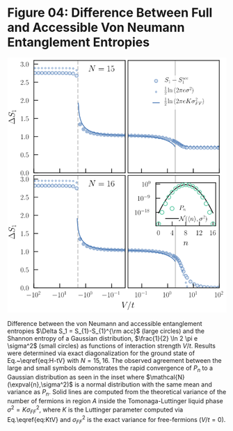 # Figure 04: Difference Between Full and Accessible Von Neumann Entanglement Entropies

<img src="https://github.com/DelMaestroGroup/AccessibleEntanglementFermions/blob/master/Figure04/deltaS1_N15N16.svg">

Difference between the von Neumann and accessible entanglement entropies $\Delta S_1 = S_{1}-S_{1}^{\rm acc}$ (large circles) and the Shannon entropy of a Gaussian distribution, $\frac{1}{2} \ln 2 \pi e \sigma^2$ (small circles) as functions of interaction strength $V/t$. Results were determined via exact diagonalization for the ground state of Eq.~\eqref{eq:H-tV} with $N=15,16$.  The observed agreement between the large and small symbols demonstrates the rapid convergence of $P_n$ to a Gaussian distribution as seen in the inset where $\mathcal{N}(\expval{n},\sigma^2)$ is a normal distribution with the same mean and variance as $P_n$.  Solid lines are computed from the
theoretical variance of the number of fermions in region $A$ inside the
Tomonaga-Luttinger liquid phase $\sigma^2 = K \sigma^2_{FF}$, where $K$ is the Luttinger parameter computed via Eq.\eqref{eq:KtV} and $\sigma^2_{FF}$ is the exact variance for free-fermions ($V/t = 0$).
